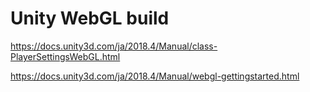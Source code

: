 # Unity WebGL  build

https://docs.unity3d.com/ja/2018.4/Manual/class-PlayerSettingsWebGL.html

https://docs.unity3d.com/ja/2018.4/Manual/webgl-gettingstarted.html
